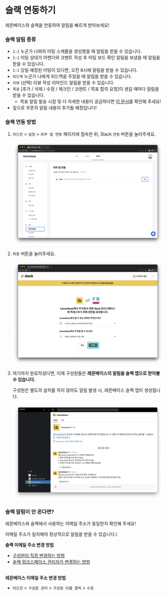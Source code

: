 # 슬랙 연동하기

레몬베이스와 슬랙을 연동하여 알림을 빠르게 받아보세요!

### 슬랙 알림 종류 <a href="#integration-slack-what-to-notify" id="integration-slack-what-to-notify"></a>

* `1:1` 누군가 나와의 미팅 스케줄을 생성했을 때 알림을 받을 수 있습니다.
* `1:1` 미팅 상대가 어젠다와 코멘트 작성 후 미팅 보드 확인 알림을 보냈을 때 알림을 받을 수 있습니다.
* `1:1` 당일 예정된 미팅이 있다면, 오전 8시에 알림을 받을 수 있습니다.
* `피드백` 누군가 나에게 피드백을 주었을 때 알림을 받을 수 있습니다.
* `리뷰` (선택) 리뷰 작성 리마인드 알림을 받을 수 있습니다.
* `목표` \[추가 / 삭제 / 수정 / 체크인 / 코멘트 / 목표 합의 요청]이 생길 때마다 알림을 받을 수 있습니다.
  * 목표 알림 발송 시점 및 더 자세한 내용이 궁금하다면 [이 문서](https://www.notion.so/e7d3d5dc30834b55a83902b7dc410389)를 확인해 주세요!
* 앞으로 꾸준히 알림 내용이 추가될 예정입니다!

### 슬랙 연동 방법 <a href="#integration-slack-how-to-connect" id="integration-slack-how-to-connect"></a>

1.  `어드민` > `설정` > `외부 앱 연동` 페이지에 접속한 뒤, Slack `연동` 버튼을 눌러주세요.

    ![](<../../../.gitbook/assets/Untitled (8) (5).png>)
2.  `허용` 버튼을 눌러주세요.

    ![](<../../../.gitbook/assets/Untitled (9) (4).png>)
3.  여기까지 완료하셨다면, 이제 구성원들은 **레몬베이스의 알림을 슬랙 앱으로 받아볼 수 있습니다.**

    구성원은 별도의 설치를 하지 않아도 알림 발생 시, 레몬베이스 슬랙 앱이 생성됩니다.

    ![](<../../../.gitbook/assets/Untitled (10) (3).png>)

### **슬랙 알림이 안 온다면?** <a href="#integration-slack-check-your-email-id" id="integration-slack-check-your-email-id"></a>

레몬베이스와 슬랙에서 사용하는 이메일 주소가 동일한지 확인해 주세요!

이메일 주소가 일치해야 정상적으로 알림을 받을 수 있습니다.\


**슬랙 이메일 주소 변경 방법**

* [구성원이 직접 변경하는 방법](https://slack.com/intl/ko-kr/help/articles/207262907-%EC%9D%B4%EB%A9%94%EC%9D%BC-%EC%A3%BC%EC%86%8C-%EB%B3%80%EA%B2%BD)
* [슬랙 워크스페이스 관리자가 변경하는 방법](https://slack.com/intl/ko-kr/help/articles/225531168-%EB%A9%A4%EB%B2%84-%EC%9D%B4%EB%A9%94%EC%9D%BC-%EC%A3%BC%EC%86%8C-%EB%B3%80%EA%B2%BD)

\
**레몬베이스 이메일 주소 변경 방법**

* `어드민` > `구성원 관리` > `구성원 이름 클릭` > `수정`


